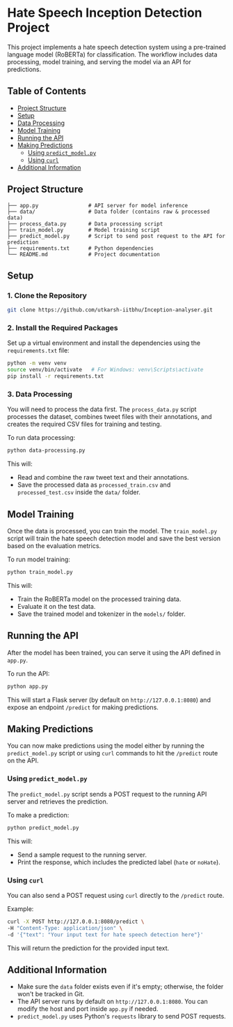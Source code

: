 # Hate Speech Inception Detection Project

This project implements a hate speech detection system using a pre-trained language model (RoBERTa) for classification. The workflow includes data processing, model training, and serving the model via an API for predictions.

## Table of Contents
- [Project Structure](#project-structure)
- [Setup](#setup)
- [Data Processing](#data-processing)
- [Model Training](#model-training)
- [Running the API](#running-the-api)
- [Making Predictions](#making-predictions)
  - [Using `predict_model.py`](#using-predict_modelpy)
  - [Using `curl`](#using-curl)
- [Additional Information](#additional-information)

## Project Structure

```
├── app.py                # API server for model inference
├── data/                 # Data folder (contains raw & processed data)
├── process_data.py       # Data processing script
├── train_model.py        # Model training script
├── predict_model.py      # Script to send post request to the API for prediction
├── requirements.txt      # Python dependencies
└── README.md             # Project documentation
```

## Setup

### 1. Clone the Repository
```bash
git clone https://github.com/utkarsh-iitbhu/Inception-analyser.git
```

### 2. Install the Required Packages
Set up a virtual environment and install the dependencies using the `requirements.txt` file:
```bash
python -m venv venv
source venv/bin/activate   # For Windows: venv\Scripts\activate
pip install -r requirements.txt
```

### 3. Data Processing

You will need to process the data first. The `process_data.py` script processes the dataset, combines tweet files with their annotations, and creates the required CSV files for training and testing.

To run data processing:

```bash
python data-processing.py
```

This will:
- Read and combine the raw tweet text and their annotations.
- Save the processed data as `processed_train.csv` and `processed_test.csv` inside the `data/` folder.

## Model Training

Once the data is processed, you can train the model. The `train_model.py` script will train the hate speech detection model and save the best version based on the evaluation metrics.

To run model training:

```bash
python train_model.py
```

This will:
- Train the RoBERTa model on the processed training data.
- Evaluate it on the test data.
- Save the trained model and tokenizer in the `models/` folder.

## Running the API

After the model has been trained, you can serve it using the API defined in `app.py`.

To run the API:

```bash
python app.py
```

This will start a Flask server (by default on `http://127.0.0.1:8080`) and expose an endpoint `/predict` for making predictions.

## Making Predictions

You can now make predictions using the model either by running the `predict_model.py` script or using `curl` commands to hit the `/predict` route on the API.

### Using `predict_model.py`

The `predict_model.py` script sends a POST request to the running API server and retrieves the prediction.

To make a prediction:

```bash
python predict_model.py
```

This will:
- Send a sample request to the running server.
- Print the response, which includes the predicted label (`hate` or `noHate`).

### Using `curl`

You can also send a POST request using `curl` directly to the `/predict` route.

Example:

```bash
curl -X POST http://127.0.0.1:8080/predict \
-H "Content-Type: application/json" \
-d '{"text": "Your input text for hate speech detection here"}'
```

This will return the prediction for the provided input text.

## Additional Information

- Make sure the `data` folder exists even if it's empty; otherwise, the folder won't be tracked in Git.
- The API server runs by default on `http://127.0.0.1:8080`. You can modify the host and port inside `app.py` if needed.
- `predict_model.py` uses Python's `requests` library to send POST requests.
